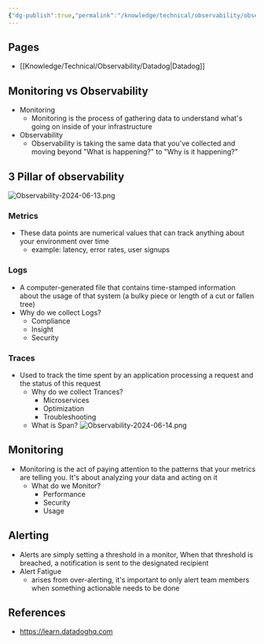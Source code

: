 ```yaml
---
{"dg-publish":true,"permalink":"/knowledge/technical/observability/observability/","noteIcon":""}
---
```


## Pages

- [[Knowledge/Technical/Observability/Datadog\|Datadog]]


## Monitoring vs Observability
- Monitoring
	- Monitoring is the process of gathering data to understand what's going on inside of your infrastructure
- Observability
	- Observability is taking the same data that you've collected and moving beyond "What is happening?" to "Why is it happening?"
## 3 Pillar of observability
![Observability-2024-06-13.png](/img/user/Attachments/Observability-2024-06-13.png)
### Metrics
- These data points are numerical values that can track anything about your environment over time
	- example: latency, error rates, user signups
### Logs
- A computer-generated file that contains time-stamped information about the usage of that system (a bulky piece or length of a cut or fallen tree)
- Why do we collect Logs?
	- Compliance
	- Insight
	- Security
### Traces
- Used to track the time spent by an application processing a request and the status of this request
	- Why do we collect Trances?
		- Microservices
		- Optimization
		- Troubleshooting
	- What is Span? ![Observability-2024-06-14.png](/img/user/Attachments/Observability-2024-06-14.png)
## Monitoring
- Monitoring is the act of paying attention to the patterns that your metrics are telling you. It's about analyzing your data and acting on it
	- What do we Monitor?
		- Performance
		- Security
		- Usage
## Alerting
- Alerts are simply setting a threshold in a monitor, When that threshold is breached, a notification is sent to the designated recipient
- Alert Fatigue
	- arises from over-alerting, it's important to only alert team members when something actionable needs to be done
## References
- https://learn.datadoghq.com
